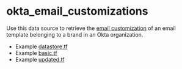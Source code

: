 # okta_email_customizations

Use this data source to retrieve the [email
customization](https://developer.okta.com/docs/reference/api/brands/#get-email-customization)
of an email template belonging to a brand in an Okta organization.

- Example [datastore.tf](./datasource.tf)
- Example [basic.tf](./basic.tf)
- Example [updated.tf](./updated.tf)
